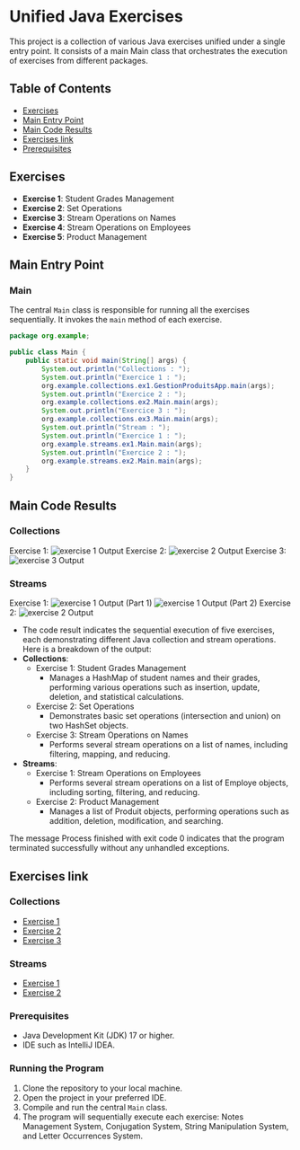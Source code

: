 # Unified Java Exercises

This project is a collection of various Java exercises unified under a single entry point. It consists of a main Main class that orchestrates the execution of exercises from different packages.

## Table of Contents

- [Exercises](#exercises)
- [Main Entry Point](#main-entry-point)
- [Main Code Results](#main-code-results)
- [Exercises link](#exercises-link)
- [Prerequisites](#prerequisites)

## Exercises

- **Exercise 1**: Student Grades Management
- **Exercise 2**: Set Operations
- **Exercise 3**: Stream Operations on Names
- **Exercise 4**: Stream Operations on Employees
- **Exercise 5**: Product Management

## Main Entry Point

### Main

The central `Main` class is responsible for running all the exercises sequentially. It invokes the `main` method of each exercise.

```java
package org.example;

public class Main {
    public static void main(String[] args) {
        System.out.println("Collections : ");
        System.out.println("Exercice 1 : ");
        org.example.collections.ex1.GestionProduitsApp.main(args);
        System.out.println("Exercice 2 : ");
        org.example.collections.ex2.Main.main(args);
        System.out.println("Exercice 3 : ");
        org.example.collections.ex3.Main.main(args);
        System.out.println("Stream : ");
        System.out.println("Exercice 1 : ");
        org.example.streams.ex1.Main.main(args);
        System.out.println("Exercice 2 : ");
        org.example.streams.ex2.Main.main(args);
    }
}
```

## Main Code Results

### Collections

Exercise 1:
![exercise 1 Output](col-ex1-result.png)
Exercise 2:
![exercise 2 Output](col-ex2-result.png)
Exercise 3:
![exercise 3 Output](col-ex3-result.png)

### Streams

Exercise 1:
![exercise 1 Output (Part 1)](str-ex1-result-p1.png)
![exercise 1 Output (Part 2)](str-ex1-result-p2.png)
Exercise 2:
![exercise 2 Output](str-ex2-result.png)


- The code result indicates the sequential execution of five exercises, each demonstrating different Java collection and stream operations. Here is a breakdown of the output:
- **Collections**:
  - Exercise 1: Student Grades Management  
    - Manages a HashMap of student names and their grades, performing various operations such as insertion, update, deletion, and statistical calculations.
  - Exercise 2: Set Operations  
    - Demonstrates basic set operations (intersection and union) on two HashSet objects.
  - Exercise 3: Stream Operations on Names  
    - Performs several stream operations on a list of names, including filtering, mapping, and reducing.
- **Streams**:
  - Exercise 1: Stream Operations on Employees  
    - Performs several stream operations on a list of Employe objects, including sorting, filtering, and reducing.
  - Exercise 2: Product Management  
    - Manages a list of Produit objects, performing operations such as addition, deletion, modification, and searching.

The message Process finished with exit code 0 indicates that the program terminated successfully without any unhandled exceptions.

## Exercises link

### Collections
- [Exercise 1](src/main/java/org/example/collections/ex1/readme.md)
- [Exercise 2](src/main/java/org/example/collections/ex2/readme.md)
- [Exercise 3](src/main/java/org/example/collections/ex3/readme.md)

### Streams
- [Exercise 1](src/main/java/org/example/streams/ex1/readme.md)
- [Exercise 2](src/main/java/org/example/streams/ex1/readme.md)


### Prerequisites

- Java Development Kit (JDK) 17 or higher.
- IDE such as IntelliJ IDEA.

### Running the Program

1. Clone the repository to your local machine.
2. Open the project in your preferred IDE.
3. Compile and run the central `Main` class.
4. The program will sequentially execute each exercise: Notes Management System, Conjugation System, String Manipulation System, and Letter Occurrences System.
